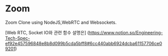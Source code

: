 # Zoom

Zoom Clone using NodeJS,WebRTC and Websockets.

[Web RTC, Socket IO와 관련 함수 설명은] (https://www.notion.so/Engineering-Tech-Spec-ef92e457596848e8b8d099b5cda5bff8#6cc440abb6924dcba61157706ce09201)
